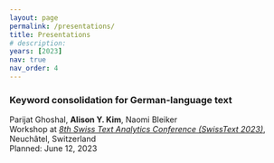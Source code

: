 ```yaml
---
layout: page
permalink: /presentations/
title: Presentations
# description: 
years: [2023]
nav: true
nav_order: 4
---
```

<!-- _pages/publications.md -->
<div class="presentations">


<!-- SwissText 2023 -->
<h3>Keyword consolidation for German-language text</h3>
<p>
	Parijat Ghoshal, <strong>Alison Y. Kim</strong>, Naomi Bleiker<br>
  Workshop at <em><a href="https://www.swisstext.org/workshop-3-keywordconsolidationkeyword-consolidation/">8th Swiss Text Analytics Conference (SwissText 2023)</a></em>, Neuchâtel, Switzerland<br>
  Planned: June 12, 2023
</p>


<!-- {%- for y in page.years %}
  <h2 class="year">{{y}}</h2>
  {% bibliography -f papers -q @*[year={{y}}]* %}
{% endfor %} -->

</div>

